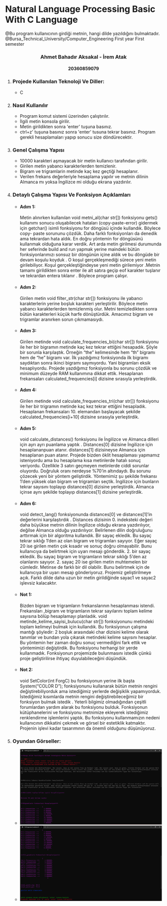 # Natural Language Processing Basic With C Language 
 
@Bu program kullanıcının girdiği metnin, hangi dilde yazıldığını bulmaktadır.
@Bursa_Technical_University/Computer_Engineering First year First semester

<h3 align="center" color="Darkblue">Ahmet Bahadır Aksakal - İrem Atak</h3>
<h4 align="center" color="Darkblue">20360859079</h4>

<ol>
  <li>
      <h3 color="Red">Projede Kullanılan Teknoloji Ve Diller:</h3>
      <ul>
        <li>C</li>
      </ul>
  </li>
  <li>
      <h3 color="Red">Nasıl Kullanılır</h3>
      <ul>
        <li>Program komut sistemi üzerinden çalıştırılır.</li>
        <li>İlgili metin konsola girilir.</li>
        <li>Metin girildikten sonra 'enter' tuşuna basınız.</li>
        <li>ctrl+z' tuşuna basınız sonra 'enter' tusuna tekrar basınız. Program gerekli hesaplamaları yapıp sonucu size döndürecektir.</li>
      </ul>
  </li>
  <li>
      <h3 color="Red">Genel Çalışma Yapısı</h3>
      <ul>
        <li>10000 karakteri aşmayacak bir metin kullanıcı tarafından girilir.</li>
        <li>Girilen metin yabancı karakterlerden temizlenir.</li>
        <li>Bigram ve trigramlarin metinde kaç kez geçtiği hesaplanır.</li>
        <li>Verilen frekans değerleriyle hesaplama yapılır ve metnin dilinin Almanca mı yoksa İngilizce mi olduğu ekrana yazdırılır.</li>
      </ul>
  </li>
  <li>
      <h3 color="Red">Detaylı Çalışma Yapısı Ve Fonksiyon Açıklamları</h3>
      <ul>
        <li>
         <h4 color="Darkblue">Adım 1:</h4>
            <p>
               Metin alınırken kullanılan void metni_al(char str[]) fonksiyonu gets() 
               kullanımı sonucu oluşabilecek hataları (copy-paste-error) gidermek için  
               getchar() isimli fonksiyonu for döngüsü içinde kullandık. Böylece copy-
               paste sorununu çözdük. Daha farklı fonksiyonları da denedik ama 
               tekrardan hata aldık. En doğru yöntemin for döngüsünü kullanmak 
               olduğuna karar verdik. Art arda metin girilmesi durumunda her seferinde 
               build and run yapmak  yerine maindeki bütün fonksiyonlarımızı sonsuz 
               bir döngünün içine aldık ve bu döngüde bir devam koşulu koyduk .
               O koşul gerçekleşmediği sürece yeni metin girilebiliyor. Koşul 
               gerçekleştiğindeyse yeni metin girilemiyor .Metnin tamamı girildikten 
               sonra enter ile alt satıra geçip eof karakter  tuşlanır ve tekrardan entera 
               tıklanır . Böylece program çalışır.
            </p>
        </li>
        <li>
         <h4 color="Darkblue">Adım 2:</h4>
            <p>
               Girilen metin void filter_str(char str[]) fonksiyonu ile yabancı karakterlerin 
               yerine boşluk karakteri yerleştirilir. Böylece metin yabancı karakterlerden 
               temizlenmiş olur. Metni temizledikten sonra bütün karakterleri küçük harfe
               dönüştürdük. Amacımız bigram ve trigramlar aranırken sorun çıkmamasıydı.
            </p>
        </li>
       <li>
         <h4 color="Darkblue">Adım 3:</h4>
            <p>
               Girilen metinde void calculate_frequencies_bi(char str[]) fonksiyonu ile 
               her bir bigramın metinde kaç kez tekrar ettiğini hesapadık. Şöyle bir sorunla 
               karşılaştık. Örneğin “the” kelimesinde hem “th” bigramı hem de “he” bigramı 
               var. İlk yazdığımız fonksiyonda ilk bigramı saydıktan  sonra ikinci bigramı 
               saymıyordu. Yani bigramları eksik hesaplıyordu. Projede yazdığımız 
               fonksiyonla bu sorunu çözdük ve minimum düzeyde RAM kullanımına dikkat 
               ettik. Hesaplanan frekansaları calculated_frequencies[i] dizisine sırasıyla 
               yerleştirdik.
            </p>
        </li>
       <li>
         <h4 color="Darkblue">Adım 4:</h4>
            <p>
               Girilen metinde void calculate_frequencies_tri(char str[])  fonksiyonu ile 
               her bir trigramın metinde kaç kez tekrar ettiğini hesapladık. Hesaplanan 
               frekansaları 10. elemandan başlayacak şekilde calculated_frequencies[i+10] 
               dizisine sırasıyla yerleştirdik.
            </p>
        </li>
       <li>
         <h4 color="Darkblue">Adım 5:</h4>
            <p>
              void calculate_distances() fonksiyonu ile İngilizce ve Almanca dilleri için ayrı ayrı puanlama yaptık . 
              Distances[0] dizisine İngilizce için hesaplananpuan atanır.  distances[1] dizisineyse Almanca için hesaplanan puan atanır.
              Projede bizden öklit hesaplaması yapmamız isteniyordu ama bu
              hesaplama kısa metinlerde hatalı sonuç veriyordu. Özellikle 3 satırı geçmeyen
              metinlerde ciddi sorunlar oluyordu. Doğruluk oranı nerdeyse %70’in
              altındaydı. Bu sorunu çözecek yeni bir yöntem geliştirdik. Yöntemimiz şu
              şekilde frekansı 1’den yüksek olan bigram ve trigramları seçtik. İngilizce için
              bunların tekrar sayısını toplayıp distances[0] dizisine yerleştirdik. Almanca
              içinse aynı şekilde toplayıp distances[1] dizisine yerleştirdik.
            </p>
        </li>
       <li>
         <h4 color="Darkblue">Adım 6:</h4>
            <p>
               void detect_lang() fonksiyonunda distances[0] ve distances[1]’in değerlerini
               karşılaştırdık . Distances dizisinin 0. indeksteki değeri daha büyükse metnin
               dilinin İngilizce olduğu ekrana yazdırılıyor, değilse Almanca olduğu 
               yazdırılıyor. Belirlenen dilin doğruluğunu arttırmak için bir algoritma
               kullandık. Bir sayaç ekledik. Bu sayaç tekrar sıklığı 1’den az olan bigram ve  
               trigramları sayıyor. Eğer  sayaç 20 ise girilen metin çok kısadır ve sonuç doğru 
               olmayabilir. Bunu  kullanıcıya da belirtmek için uyarı mesajı gönderdik. 2. bir
               sayaç ekledik. Bu sayaç bigram ve  trigramların tekrar sıklığı 5’den az 
               olanlarını sayıyor. 2. sayaç 20 ise girilen metin muhtemelen bir cümledir. 
               Metinse de farklı bir dil olabilir. Bunu belirtmek için de kullanıcıya bir uyarı
               mesajı gönderiyoruz. Projemiz geliştirilmeye açık. Farklı dilde daha uzun bir 
               metin girildiğinde sayac1 ve sayac2 işlevsiz kalacaktır.
            </p>
        </li>
       <li>
         <h4 color="Darkblue">Not 1:</h4>
            <p>
               Bizden bigram ve trigramların frekanslarının hesaplanması istendi.
               Frekansları ,bigram ve trigramların tekrar sayılarını toplam kelime sayısına 
               bölüp hesaplamayı planladık. void metinde_kelime_sayisi_bulucu(char str[]) 
               fonksiyonunu metindeki toplam kelimeyi bulmak için kullandık. Bu 
               fonksiyonun çalışma mantığı şöyledir: 2 boşluk arasındaki char dizisini kelime 
               olarak tanımlar ve bundan yola çıkarak metindeki kelime sayısını hesaplar. Bu 
               yöntemin her zaman doğru sonuç vermediğini fark ettik ve yöntemimizi 
               değiştirdik. Bu fonksiyonu herhangi bir yerde kullanmadık. Fonksiyonun 
               projemizde bulunmasını istedik çünkü proje geliştirilirse ihtiyaç 
               duyulabileceğini düşündük.
            </p>
        </li>
       <li>
         <h4 color="Darkblue">Not 2:</h4>
            <p>
               void SetColor(int ForgC) bu fonksiyonun yerine ilk başta System(“COLOR D”);
               fonksiyonunu kullanarak bütün metnin rengini değiştirebiliyorduk ama 
               istediğimiz yerlerde değişiklik yapamıyorduk. İstediğimiz kısımlarda metnin
               rengini değiştirebileceğimiz bir fonksiyon bulmak istedik . Yeterli bilgimiz 
               olmadığından çeşitli forumlardan yardım alarak bu fonksiyonu bulduk.
               Fonksiyonun kütüphanelerini ve fonksiyonu metnimize ekleyerek 
               istediğimiz renklendirme işlemlerini yaptık. Bu fonksiyonu kullanmamızın
               nedeni kullanıcının dikkatini çekmek ve görsel bir estetiklik katmaktır.
               Projenin işlevi kadar tasarımının da önemli olduğunu düşünüyoruz.
            </p>
        </li>
      </ul>
  </li>
  <li>
      <h3 color="Red">Oyundan Görseller:</h3>
      <ul>
        <li><img src="GorsellerReadme/1.png"></li> 
        <li><img src="GorsellerReadme/2.png"></li>
      </ul>
  </li>
</ol>

 
